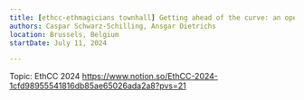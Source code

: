 ```yaml
---
title: [ethcc-ethmagicians townhall] Getting ahead of the curve: an open discussion on Ethereum’s issuance curve
authors: Caspar Schwarz-Schilling, Ansgar Dietrichs
location: Brussels, Belgium
startDate: July 11, 2024

---
```


Topic: EthCC 2024 <https://www.notion.so/EthCC-2024-1cfd98955541816db85ae65026ada2a8?pvs=21>